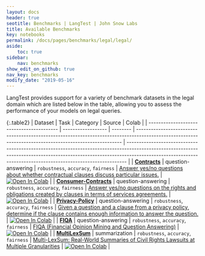 ```yaml
---
layout: docs
header: true
seotitle: Benchmarks | LangTest | John Snow Labs
title: Available Benchmarks
key: notebooks
permalink: /docs/pages/benchmarks/legal/legal/
aside:
    toc: true
sidebar:
    nav: benchmarks
show_edit_on_github: true
nav_key: benchmarks
modify_date: "2019-05-16"
---
```



<div class="main-docs" markdown="1">
<div class="h3-box" markdown="1">

LangTest provides support for a variety of benchmark datasets in the legal domain which are listed below in the table, allowing you to assess the performance of your models on legal queries.

</div>
</div>


{:.table2}
| Dataset                                   | Task               | Category | Source                                                                                                                                                 | Colab                                                                                                                                                                                                                                      |
| ----------------------------------------- | ------------------ | -------- | ------------------------------------------------------------------------------------------------------------------------------------------------------ | ------------------------------------------------------------------------------------------------------------------------------------------------------------------------------------------------------------------------------------------ |
| [**Contracts**](contracts)              | question-answering | `robustness`, `accuracy`, `fairness`        | [Answer yes/no questions about whether contractual clauses discuss particular issues.](https://github.com/HazyResearch/legalbench/tree/main/tasks/contract_qa)                                                                                                         | [![Open In Colab](https://colab.research.google.com/assets/colab-badge.svg)](https://colab.research.google.com/github/JohnSnowLabs/langtest/blob/main/demo/tutorials/llm_notebooks/dataset-notebooks/LegalQA_Datasets.ipynb)               |
| [**Consumer-Contracts**](consumer-contracts)              | question-answering | `robustness`, `accuracy`, `fairness`        | [Answer yes/no questions on the rights and obligations created by clauses in terms of services agreements.](https://github.com/HazyResearch/legalbench/tree/main/tasks/consumer_contracts_qa)                                                                                                         | [![Open In Colab](https://colab.research.google.com/assets/colab-badge.svg)](https://colab.research.google.com/github/JohnSnowLabs/langtest/blob/main/demo/tutorials/llm_notebooks/dataset-notebooks/LegalQA_Datasets.ipynb)               |
| [**Privacy-Policy**](privacy-policy)              | question-answering | `robustness`, `accuracy`, `fairness`        | [Given a question and a clause from a privacy policy, determine if the clause contains enough information to answer the question.](https://github.com/HazyResearch/legalbench/tree/main/tasks/privacy_policy_qa)                                                                                                         | [![Open In Colab](https://colab.research.google.com/assets/colab-badge.svg)](https://colab.research.google.com/github/JohnSnowLabs/langtest/blob/main/demo/tutorials/llm_notebooks/dataset-notebooks/LegalQA_Datasets.ipynb)               |
| [**FIQA**](fiqa)                          | question-answering | `robustness`, `accuracy`, `fairness`        | [FIQA (Financial Opinion Mining and Question Answering)](https://huggingface.co/datasets/explodinggradients/fiqa)                                                    | [![Open In Colab](https://colab.research.google.com/assets/colab-badge.svg)](https://colab.research.google.com/github/JohnSnowLabs/langtest/blob/main/demo/tutorials/llm_notebooks/dataset-notebooks/Fiqa_dataset.ipynb)                |
| [**MultiLexSum**](multilexsum)            | summarization      | `robustness`, `accuracy`, `fairness`        | [Multi-LexSum: Real-World Summaries of Civil Rights Lawsuits at Multiple Granularities](https://arxiv.org/abs/2206.10883)                              | [![Open In Colab](https://colab.research.google.com/assets/colab-badge.svg)](https://colab.research.google.com/github/JohnSnowLabs/langtest/blob/main/demo/tutorials/llm_notebooks/dataset-notebooks/MultiLexSum_dataset.ipynb)            |